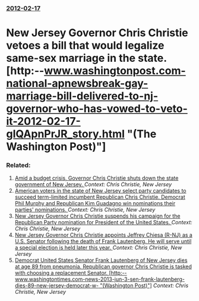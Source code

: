 ### [2012-02-17](/news/2012/02/17/index.md)

# New Jersey Governor Chris Christie vetoes a bill that would legalize same-sex marriage in the state. [http:--www.washingtonpost.com-national-apnewsbreak-gay-marriage-bill-delivered-to-nj-governor-who-has-vowed-to-veto-it-2012-02-17-gIQApnPrJR_story.html "(The Washington Post)"]




### Related:

1. [Amid a budget crisis, Governor Chris Christie shuts down the state government of New Jersey. ](/news/2017/07/1/amid-a-budget-crisis-governor-chris-christie-shuts-down-the-state-government-of-new-jersey.md) _Context: Chris Christie, New Jersey_
2. [American voters in the state of New Jersey select party candidates to succeed term-limited incumbent Republican Chris Christie. Democrat Phil Murphy and Republican Kim Guadagno win nominations their parties' nominations. ](/news/2017/06/6/american-voters-in-the-state-of-new-jersey-select-party-candidates-to-succeed-term-limited-incumbent-republican-chris-christie-democrat-phi.md) _Context: Chris Christie, New Jersey_
3. [New Jersey Governor Chris Christie suspends his campaign for the Republican Party nomination for President of the United States. ](/news/2016/02/10/new-jersey-governor-chris-christie-suspends-his-campaign-for-the-republican-party-nomination-for-president-of-the-united-states.md) _Context: Chris Christie, New Jersey_
4. [New Jersey Governor Chris Christie appoints Jeffrey Chiesa (R-NJ) as a U.S. Senator following the death of Frank Lautenberg. He will serve until a special election is held later this year. ](/news/2013/06/6/new-jersey-governor-chris-christie-appoints-jeffrey-chiesa-r-nj-as-a-u-s-senator-following-the-death-of-frank-lautenberg-he-will-serve-u.md) _Context: Chris Christie, New Jersey_
5. [Democrat United States Senator Frank Lautenberg of New Jersey dies at age 89 from pneumonia. Republican governor Chris Christie is tasked with choosing a replacement Senator. [http:--www.washingtontimes.com-news-2013-jun-3-sen-frank-lautenberg-dies-89-new-jersey-democrat-w- "(Washington Post)"]](/news/2013/06/3/democrat-united-states-senator-frank-lautenberg-of-new-jersey-dies-at-age-89-from-pneumonia-republican-governor-chris-christie-is-tasked-wi.md) _Context: Chris Christie, New Jersey_
